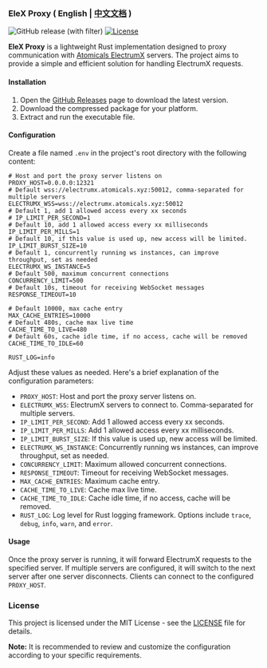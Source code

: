 ### EleX Proxy ( English | [中文文档](README-ZH.md) )

![GitHub release (with filter)](https://img.shields.io/github/v/release/AstroxNetwork/elex-proxy)
[![License](https://img.shields.io/badge/license-MIT-blue.svg)](LICENSE)

**EleX Proxy** is a lightweight Rust implementation designed to proxy communication with [Atomicals ElectrumX](https://github.com/atomicals/atomicals-electrumx) servers. The project aims to provide a simple and efficient solution for handling ElectrumX requests.

#### Installation

1. Open the [GitHub Releases](https://github.com/AstroxNetwork/elex-proxy/releases) page to download the latest version.
2. Download the compressed package for your platform.
3. Extract and run the executable file.

#### Configuration

Create a file named `.env` in the project's root directory with the following content:

```dotenv
# Host and port the proxy server listens on
PROXY_HOST=0.0.0.0:12321
# Default wss://electrumx.atomicals.xyz:50012, comma-separated for multiple servers
ELECTRUMX_WSS=wss://electrumx.atomicals.xyz:50012
# Default 1, add 1 allowed access every xx seconds
# IP_LIMIT_PER_SECOND=1
# Default 10, add 1 allowed access every xx milliseconds
IP_LIMIT_PER_MILLS=1
# Default 10, if this value is used up, new access will be limited.
IP_LIMIT_BURST_SIZE=10
# Default 1, concurrently running ws instances, can improve throughput, set as needed
ELECTRUMX_WS_INSTANCE=5
# Default 500, maximum concurrent connections
CONCURRENCY_LIMIT=500
# Default 10s, timeout for receiving WebSocket messages
RESPONSE_TIMEOUT=10

# Default 10000, max cache entry
MAX_CACHE_ENTRIES=10000
# Default 480s, cache max live time
CACHE_TIME_TO_LIVE=480
# Default 60s, cache idle time, if no access, cache will be removed
CACHE_TIME_TO_IDLE=60

RUST_LOG=info
```

Adjust these values as needed. Here's a brief explanation of the configuration parameters:

- `PROXY_HOST`: Host and port the proxy server listens on.
- `ELECTRUMX_WSS`: ElectrumX servers to connect to. Comma-separated for multiple servers.
- `IP_LIMIT_PER_SECOND`: Add 1 allowed access every xx seconds.
- `IP_LIMIT_PER_MILLS`: Add 1 allowed access every xx milliseconds.
- `IP_LIMIT_BURST_SIZE`: If this value is used up, new access will be limited.
- `ELECTRUMX_WS_INSTANCE`: Concurrently running ws instances, can improve throughput, set as needed.
- `CONCURRENCY_LIMIT`: Maximum allowed concurrent connections.
- `RESPONSE_TIMEOUT`: Timeout for receiving WebSocket messages.
- `MAX_CACHE_ENTRIES`: Maximum cache entry.
- `CACHE_TIME_TO_LIVE`: Cache max live time.
- `CACHE_TIME_TO_IDLE`: Cache idle time, if no access, cache will be removed.
- `RUST_LOG`: Log level for Rust logging framework. Options include `trace`, `debug`, `info`, `warn`, and `error`.

#### Usage

Once the proxy server is running, it will forward ElectrumX requests to the specified server. If multiple servers are configured, it will switch to the next server after one server disconnects. Clients can connect to the configured `PROXY_HOST`.

### License

This project is licensed under the MIT License - see the [LICENSE](LICENSE) file for details.

**Note:** It is recommended to review and customize the configuration according to your specific requirements.
